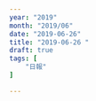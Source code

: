 ```yaml
---
year: "2019"
month: "2019/06"
date: "2019-06-26"
title: "2019-06-26 "
draft: true
tags: [
    "日報"
]

---
```


